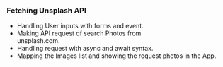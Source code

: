 ### Fetching Unsplash API
- Handling User inputs with forms and event.
- Making API request of search Photos from    
  unsplash.com.
- Handling request with async and await syntax.
- Mapping the Images list and showing the 
  request photos in the App. 